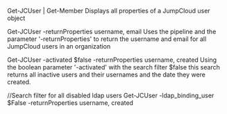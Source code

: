 Get-JCUser | Get-Member
Displays all properties of a JumpCloud user object

Get-JCUser -returnProperties username, email 
Uses the pipeline and the parameter '-returnProperties' to return the username and email for all JumpCloud users in an organization

Get-JCUser -activated $false -returnProperties username, created 
Using the boolean parameter '-activated' with the search filter $false this search returns all inactive users and their usernames and the date they were created.

//Search filter for all disabled ldap users
Get-JCUser -ldap_binding_user $False -returnProperties username, created 

